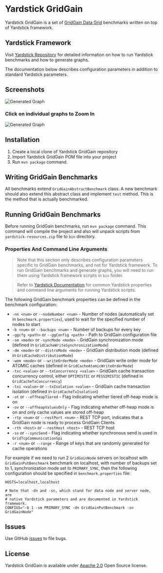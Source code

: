 # Yardstick GridGain
Yardstick GridGain is a set of <a href="http://www.gridgain.org/platform/data-grid" target="_blank">GridGain Data Grid</a> benchmarks written on top of Yardstick framework.

## Yardstick Framework
Visit <a href="https://github.com/gridgain/yardstick" target="_blank">Yardstick Repository</a> for detailed information on how to run Yardstick benchmarks and how to generate graphs.

The documentation below describes configuration parameters in addition to standard Yardstick parameters.

## Screenshots
![Generated Graph](http://www.gridgain.org/images/yardstick/gridgain/yardstick-gg-compound.png)
### Click on individual graphs to Zoom In
![Generated Graph](http://www.gridgain.org/images/yardstick/gridgain/yardstick-gg-compound-magnified.png)

## Installation
1. Create a local clone of Yardstick GridGain repository
2. Import Yardstick GridGain POM file into your project
3. Run `mvn package` command.

## Writing GridGain Benchmarks
All benchmarks extend `GridGainAbstractBenchmark` class. A new benchmark should also extend this abstract class and implement `test` method. This is the method that is actually benchmarked.

## Running GridGain Benchmarks
Before running GridGain benchmarks, run `mvn package` command. This command will compile the project and also will unpack scripts from `yardstick-resources.zip` file to `bin` directory.

### Properties And Command Line Arguments
> Note that this section only describes configuration parameters specific to GridGain benchmarks, and not for Yardstick framework. To run GridGain benchmarks and generate graphs, you will need to run them using Yardstick framework scripts in `bin` folder.

> Refer to [Yardstick Documentation](https://github.com/gridgain/yardstick) for common Yardstick properties and command line arguments for running Yardstick scripts.

The following GridGain benchmark properties can be defined in the benchmark configuration:

* `-nn <num>` or `--nodeNumber <num>` - Number of nodes (automatically set in `benchmark.properties`), used to wait for the specified number of nodes to start
* `-b <num>` or `--backups <num>` - Number of backups for every key
* `-ggcfg <path>` or `--ggConfig <path>` - Path to GridGain configuration file
* `-sm <mode>` or `-syncMode <mode>` - GridGain synchronization mode (defined in `GridCacheWriteSynchronizationMode`)
* `-dm <mode>` or `--distroMode <mode>` - GridGain distribution mode (defined in `GridCacheDistributionMode`)
* `-wom <mode>` or `--writeOrderMode <mode>` - GridGain write order mode for ATOMIC caches (defined in `GridCacheAtomicWriteOrderMode`)
* `-txc <value>` or `--txConcurrency <value>` - GridGain cache transaction concurrency control, either `OPTIMISTIC` or `PESSIMISTIC` (defined in `GridCacheTxConcurrency`)
* `-txi <value>` or `--txIsolation <value>` - GridGain cache transaction isolation (defined in `GridCacheTxIsolation`)
* `-ot` or `--offheapTiered` - Flag indicating whether tiered off-heap mode is on
* `-ov` or `--offheapValuesOnly` - Flag indicating whether off-heap mode is on and only cache values are stored off-heap
* `-rtp <num>`  or `--restPort <num>` - REST TCP port, indicates that a GridGain node is ready to process GridGain Clients
* `-rth <host>` or `--restHost <host>` - REST TCP host
* `-ss` or `--syncSend` - Flag indicating whether synchronous send is used in `GridTcpCommunicationSpi`
* `-r <num>` or `--range` - Range of keys that are randomly generated for cache operations

For example if we need to run 2 `GridGainNode` servers on localhost with `GridGainPutBenchmark` benchmark on localhost, with number of backups set to 1, synchronization mode set to `PRIMARY_SYNC`, then the following configuration should be specified in `benchmark.properties` file:

```
HOSTS=localhost,localhost
    
# Note that -dn and -sn, which stand for data node and server node, are 
# native Yardstick parameters and are documented in Yardstick framework.
CONFIGS="-b 1 -sm PRIMARY_SYNC -dn GridGainPutBenchmark -sn GridGainNode"
```

## Issues
Use GitHub [issues](https://github.com/gridgain/yardstick-gridgain/issues) to file bugs.

## License
Yardstick GridGain is available under [Apache 2.0](http://www.apache.org/licenses/LICENSE-2.0.html) Open Source license.
